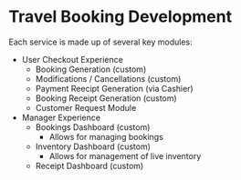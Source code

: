 # Travel Booking Development

Each service is made up of several key modules:
- User Checkout Experience
    - Booking Generation (custom)
    - Modifications / Cancellations (custom)
    - Payment Reecipt Generation (via Cashier)
    - Booking Receipt Generation (custom)
    - Customer Request Module
- Manager Experience
    - Bookings Dashboard (custom)
        - Allows for managing bookings
    - Inventory Dashboard (custom)
        - Allows for management of live inventory
    - Receipt Dashboard (custom)